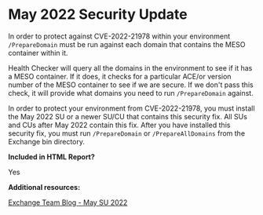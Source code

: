 # May 2022 Security Update

In order to protect against CVE-2022-21978 within your environment `/PrepareDomain` must be run against each domain that contains the MESO container within it.

Health Checker will query all the domains in the environment to see if it has a MESO container. If it does, it checks for a particular ACE/or version number of the MESO container to see if we are secure. If we don't pass this check, it will provide what domains you need to run `/PrepareDomain` against.

In order to protect your environment from CVE-2022-21978, you must install the May 2022 SU or a newer SU/CU that contains this security fix. All SUs and CUs after May 2022 contain this fix. After you have installed this security fix, you must run `/PrepareDomain` or `/PrepareAllDomains` from the Exchange bin directory.

**Included in HTML Report?**

Yes

**Additional resources:**

[Exchange Team Blog - May SU 2022](https://techcommunity.microsoft.com/t5/exchange-team-blog/released-may-2022-exchange-server-security-updates/ba-p/3301831)
